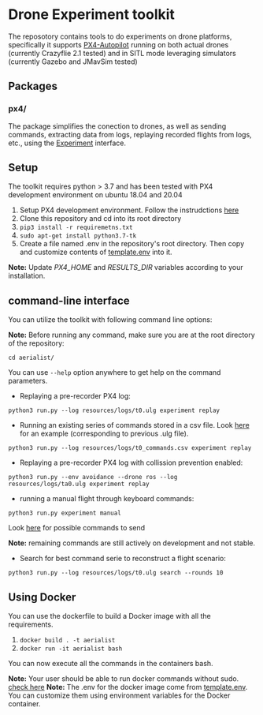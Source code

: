 # Drone Experiment toolkit

The reposotory contains tools to do experiments on drone platforms,
specifically it supports [PX4-Autopilot](https://github.com/PX4/PX4-Autopilot) running on both actual drones (currently Crazyflie 2.1 tested) and in SITL mode leveraging simulators (currently Gazebo and JMavSim tested)

## Packages

### px4/

The package simplifies the conection to drones, as well as sending commands, extracting data from logs, replaying recorded flights from logs, etc., using the [Experiment](px4/experiment.py) interface.

## Setup

The toolkit requires python > 3.7 and has been tested with PX4 development environment on ubuntu 18.04 and 20.04

1. Setup PX4 development environment. Follow the instrudctions [here](https://docs.px4.io/master/en/dev_setup/dev_env_linux_ubuntu.html)
2. Clone this repository and cd into its root directory
3. `pip3 install -r requiremetns.txt`
4. `sudo apt-get install python3.7-tk`
5. Create a file named .env in the repository's root directory. Then copy and customize contents of [template.env](template.env) into it.

**Note:** Update *PX4_HOME* and *RESULTS_DIR* variables according to your installation.

## command-line interface

You can utilize the toolkit with following command line options:

**Note:** Before running any command, make sure you are at the root directory of the repository:

`cd aerialist/`

You can use `--help` option anywhere to get help on the command parameters.

- Replaying a pre-recorder PX4 log:

`python3 run.py --log resources/logs/t0.ulg experiment replay`

- Running an existing series of commands stored in a csv file. Look [here](resources/logs/t0_commands.csv) for an example (corresponding to previous .ulg file).

`python3 run.py --log resources/logs/t0_commands.csv experiment replay`

- Replaying a pre-recorder PX4 log with collission prevention enabled:

`python3 run.py --env avoidance --drone ros --log resources/logs/ta0.ulg experiment replay`

- running a manual flight through keyboard commands:

`python3 run.py experiment manual`

Look [here](https://github.com/skhatiri/drone-experiments/blob/5b7950dc99318d08dacab61ea8686c6d65402438/px4/drone.py#L76) for possible commands to send

**Note:** remaining commands are still actively on development and not stable.

- Search for best command serie to reconstruct a flight scenario:

`python3 run.py --log resources/logs/t0.ulg search --rounds 10`

## Using Docker

You can use the dockerfile to build a Docker image with all the requirements.

1. `docker build . -t aerialist`
2. `docker run -it aerialist bash`

You can now execute all the commands in the containers bash.

**Note:** Your user should be able to run docker commands without sudo. [check here](https://docs.docker.com/engine/install/linux-postinstall/)
**Note:** The .env for the docker image come from [template.env](template.env). You can customize them using environment variables for the Docker container.

